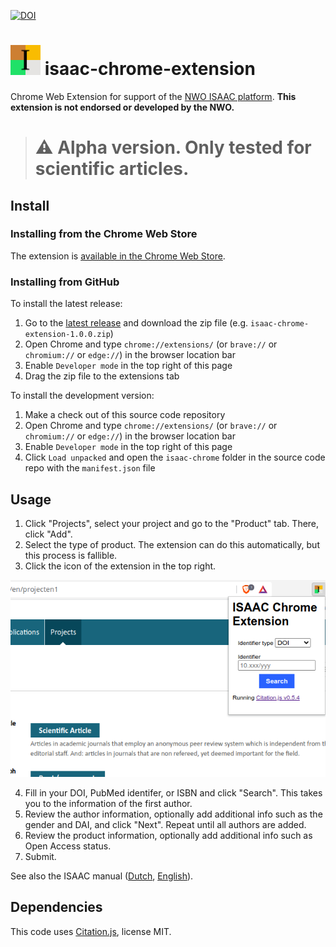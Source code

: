 [![DOI](https://zenodo.org/badge/DOI/10.5281/zenodo.6350383.svg)](https://doi.org/10.5281/zenodo.6350383)

# <img src="assets/icon.svg" width="48" alt="Icon: Black serif font I on a background of four colored squares: brown, gold, green and platinum" /> isaac-chrome-extension

Chrome Web Extension for support of the [NWO ISAAC platform](https://www.nwo.nl/aanvraagsysteem-isaac). **This extension is not endorsed or developed by the NWO.**

> # ⚠️ Alpha version. Only tested for scientific articles.

## Install

### Installing from the Chrome Web Store

The extension is [available in the Chrome Web Store](https://chrome.google.com/webstore/detail/isaac-chrome-extension/kiljfbiapahlahhilgcgfkfjnkgggode).

### Installing from GitHub

To install the latest release:

  1. Go to the [latest release](https://github.com/citation-js/isaac-chrome-extension/releases) and download the zip file (e.g. `isaac-chrome-extension-1.0.0.zip`)
  2. Open Chrome and type `chrome://extensions/` (or `brave://` or `chromium://` or `edge://`) in the browser location bar
  3. Enable `Developer mode` in the top right of this page
  4. Drag the zip file to the extensions tab

To install the development version:

  1. Make a check out of this source code repository
  2. Open Chrome and type `chrome://extensions/` (or `brave://` or `chromium://` or `edge://`) in the browser location bar
  3. Enable `Developer mode` in the top right of this page
  4. Click `Load unpacked` and open the `isaac-chrome` folder in the source code repo with the `manifest.json` file

## Usage

  1. Click "Projects", select your project and go to the "Product" tab. There, click "Add".
  2. Select the type of product. The extension can do this automatically, but this process is fallible.
  3. Click the icon of the extension in the top right.

![Screenshot of the popup of the extension over the ISAAC forms](assets/screenshot.png)

  4. Fill in your DOI, PubMed identifer, or ISBN and click "Search". This takes you to the information of the first author.
  5. Review the author information, optionally add additional info such as the gender and DAI, and click "Next". Repeat until all authors are added.
  6. Review the product information, optionally add additional info such as Open Access status.
  7. Submit.

See also the ISAAC manual ([Dutch](https://www.isaac.nwo.nl/documents/1009078/1009634/ISAAC_Handleiding_NL.pdf/1f6da38b-7268-4fc4-8a0b-5097476a15d5), [English](https://www.nwo.nl/sites/nwo/files/media-files/ISAAC_User_manual_EN.pdf)).

## Dependencies

This code uses [Citation.js](https://citation.js.org), license MIT.
